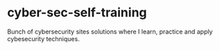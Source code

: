 # cyber-sec-self-training
Bunch of cybersecurity sites solutions where I learn, practice and apply cybesecurity techniques.
